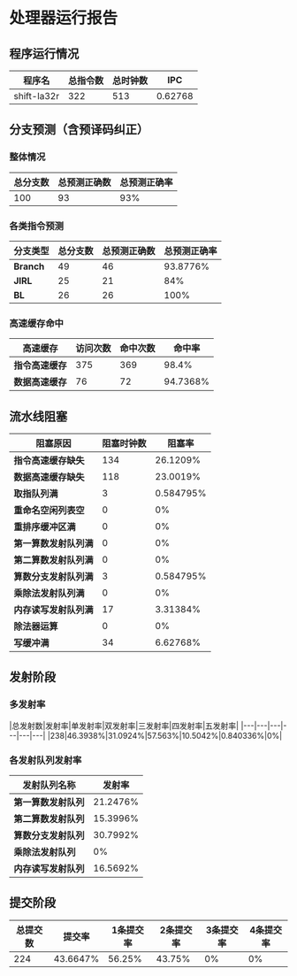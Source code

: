 # 处理器运行报告
## 程序运行情况
|程序名|总指令数|总时钟数|IPC|
|---|---|---|---|
|shift-la32r|322|513|0.62768|

## 分支预测（含预译码纠正）
### 整体情况
|总分支数|总预测正确数|总预测正确率|
|---|---|---|
|100|93|93%|

### 各类指令预测
|分支类型|总分支数|总预测正确数|总预测正确率|
|---|---|---|---|
|**Branch**| 49 | 46 | 93.8776%|
|**JIRL**| 25 | 21 | 84%|
|**BL**| 26 | 26 | 100%|

### 高速缓存命中
|高速缓存|访问次数|命中次数|命中率|
|---|---|---|---|
|**指令高速缓存**| 375 | 369 | 98.4%|
|**数据高速缓存**| 76 | 72 | 94.7368%|
## 流水线阻塞
|阻塞原因|阻塞时钟数|阻塞率|
|---|---|---|
|**指令高速缓存缺失**| 134 | 26.1209%|
|**数据高速缓存缺失**| 118 | 23.0019%|
|**取指队列满**| 3 | 0.584795%|
|**重命名空闲列表空**|0 | 0%|
|**重排序缓冲区满**|0 | 0%|
|**第一算数发射队列满**|0 | 0%|
|**第二算数发射队列满**|0 | 0%|
|**算数分支发射队列满**|3 | 0.584795%|
|**乘除法发射队列满**|0 | 0%|
|**内存读写发射队列满**|17 | 3.31384%|
|**除法器运算**|0 | 0%|
|**写缓冲满**|34 | 6.62768%|

## 发射阶段
### 多发射率
|总发射数|发射率|单发射率|双发射率|三发射率|四发射率|五发射率|
|---|---|---|---|---|---|
|238|46.3938%|31.0924%|57.563%|10.5042%|0.840336%|0%|

### 各发射队列发射率
|发射队列名称|发射率|
|---|---|
|**第一算数发射队列**|21.2476%|
|**第二算数发射队列**|15.3996%|
|**算数分支发射队列**|30.7992%|
|**乘除法发射队列**|0%|
|**内存读写发射队列**|16.5692%|

## 提交阶段
|总提交数|提交率|1条提交率|2条提交率|3条提交率|4条提交率|
|---|---|---|---|---|---|
|224|43.6647%|56.25%|43.75%|0%|0%|

